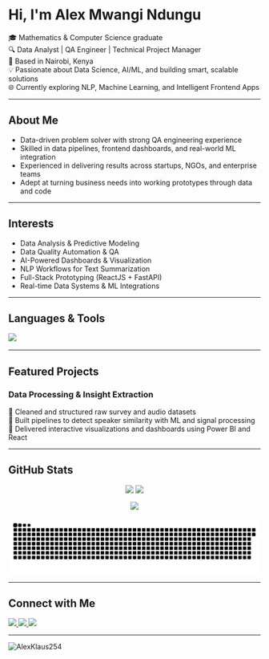 <!-- README.md for AlexKlaus254 -->

# Hi, I'm Alex Mwangi Ndungu

🎓 Mathematics & Computer Science graduate  
🔍 Data Analyst | QA Engineer | Technical Project Manager  
📍 Based in Nairobi, Kenya  
💡 Passionate about Data Science, AI/ML, and building smart, scalable solutions  
🌐 Currently exploring NLP, Machine Learning, and Intelligent Frontend Apps  

---

## About Me

- Data-driven problem solver with strong QA engineering experience  
- Skilled in data pipelines, frontend dashboards, and real-world ML integration  
- Experienced in delivering results across startups, NGOs, and enterprise teams  
- Adept at turning business needs into working prototypes through data and code  

---

## Interests

- Data Analysis & Predictive Modeling  
- Data Quality Automation & QA  
- AI-Powered Dashboards & Visualization  
- NLP Workflows for Text Summarization  
- Full-Stack Prototyping (ReactJS + FastAPI)  
- Real-time Data Systems & ML Integrations  

---

## Languages & Tools

<p>
  <img src="https://skillicons.dev/icons?i=python,ai,r,tensorflow,anaconda,pytorch,postman,aws,sqlite,git,github,vscode,react,tailwind,figma,postgresql,docker,kubernetes,blender,pycharm,linux,notion,jira" />
</p>

---

## Featured Projects

### Data Processing & Insight Extraction
📌 Cleaned and structured raw survey and audio datasets  
📌 Built pipelines to detect speaker similarity with ML and signal processing  
📌 Delivered interactive visualizations and dashboards using Power BI and React  

---

## GitHub Stats

<p align="center">
  <img width="48%" src="https://github-readme-stats.vercel.app/api?username=AlexKlaus254&show_icons=true&theme=default&border_radius=10" />
  <img width="48%" src="https://github-readme-streak-stats.demolab.com/?user=AlexKlaus254&theme=default&border_radius=10" />
</p>

<p align="center">
  <img width="40%" src="https://github-readme-stats.vercel.app/api/top-langs/?username=AlexKlaus254&layout=compact&theme=default&border_radius=10" />
</p>

<!-- Snake Game Animation -->
<p align="center">
  <img src="https://github.com/AlexKlaus254/AlexKlaus254/blob/output/github-contribution-grid-snake.svg" alt="Snake animation" />
</p>

---

## Connect with Me

<p>
  <a href="mailto:alexklausofficial@gmail.com">
    <img src="https://img.shields.io/badge/Email-alexklausofficial@gmail.com-blue?style=for-the-badge&logo=gmail&logoColor=white" />
  </a>
  <a href="https://www.linkedin.com/in/alex-mwangi-klaus-254724008885-ke/" target="_blank">
    <img src="https://img.shields.io/badge/LinkedIn-Alex%20Mwangi%20Ndungu-blue?style=for-the-badge&logo=linkedin&logoColor=white" />
  </a>
  <a href="https://alexmwangiportfolio.netlify.app/" target="_blank">
    <img src="https://img.shields.io/badge/Portfolio-alexmwangiportfolio.netlify.app-1f72bd?style=for-the-badge&logo=netlify&logoColor=white" />
  </a>
</p>

---

<p align="left">
  <img src="https://komarev.com/ghpvc/?username=AlexKlaus254&label=Profile%20views&color=0e75b6&style=flat" alt="AlexKlaus254" />
</p>

